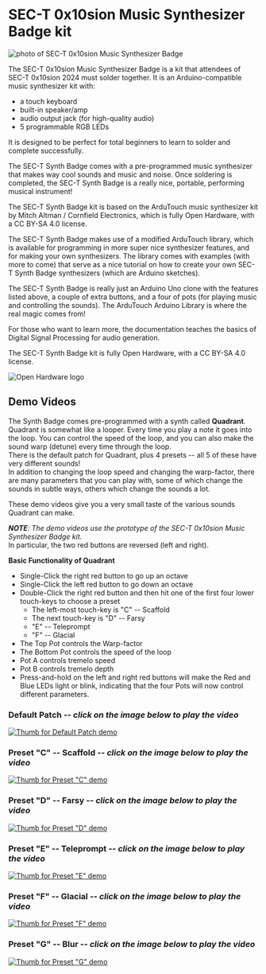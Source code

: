 # SEC-T 0x10sion Music Synthesizer Badge kit
![photo of SEC-T 0x10sion Music Synthesizer Badge](https://github.com/user-attachments/assets/5560923a-0038-4800-beb4-cfb76b8eb46d)

The SEC-T 0x10sion Music Synthesizer Badge is a kit that attendees of SEC-T 0x10sion 2024 must solder together.
It is an Arduino-compatible music synthesizer kit with:
* a touch keyboard
* built-in speaker/amp
* audio output jack (for high-quality audio)
* 5 programmable RGB LEDs

It is designed to be perfect for total beginners to learn to solder and complete successfully.

The SEC-T Synth Badge comes with a pre-programmed music synthesizer that makes way cool sounds and music and noise.
Once soldering is completed, the SEC-T Synth Badge is a really nice, portable, performing musical instrument!

The SEC-T Synth Badge kit is based on the ArduTouch music synthesizer kit by Mitch Altman / Cornfield Electronics,
which is fully Open Hardware, with a CC BY-SA 4.0 license.

The SEC-T Synth Badge makes use of a modified ArduTouch library, which is available for
programming in more super nice synthesizer features, and for making your own synthesizers.
The library comes with examples (with more to come) that serve as a nice tutorial
on how to create your own SEC-T Synth Badge synthesizers (which are Arduino sketches).

The SEC-T Synth Badge is really just an Arduino Uno clone
with the features listed above, a couple of extra buttons, and a four of pots (for playing music and controlling the sounds).
The ArduTouch Arduino Library is where the real magic comes from!

For those who want to learn more, the documentation teaches the basics of Digital Signal Processing for audio generation.

The SEC-T Synth Badge kit is fully Open Hardware, with a CC BY-SA 4.0 license.

![Open Hardware logo](https://github.com/user-attachments/assets/ffe5899f-a1be-437b-99b8-e0a93b4a2112)

## Demo Videos

The Synth Badge comes pre-programmed with a synth called __Quadrant__.  
Quadrant is somewhat like a looper.  Every time you play a note it goes into the loop.  You can control the speed of the loop, and you can also make the sound warp (detune) every time through the loop.  
There is the default patch for Quadrant, plus 4 presets -- all 5 of these have very different sounds!  
In addition to changing the loop speed and changing the warp-factor, there are many parameters that you can play with, some of which change the sounds in subtle ways, others which change the sounds a lot.  

These demo videos give you a very small taste of the various sounds Quadrant can make. 

___NOTE__:  The demo videos use the prototype of the SEC-T 0x10sion Music Synthesizer Badge kit._  
In particular, the two red buttons are reversed (left and right).  

__Basic Functionality of Quadrant__  
* Single-Click the right red button to go up an octave
* Single-Click the left red button to go down an octave
* Double-Click the right red button and then hit one of the first four lower touch-keys to choose a preset
  * The left-most touch-key is "C" -- Scaffold
  * The next touch-key is "D" -- Farsy
  * "E" -- Teleprompt
  * "F" -- Glacial
* The Top Pot controls the Warp-factor
* The Bottom Pot controls the speed of the loop
* Pot A controls tremelo speed
* Pot B controls tremelo depth
* Press-and-hold on the left and right red buttons will make the Red and Blue LEDs light or blink, indicating that the four Pots will now control different parameters.  

### Default Patch _-- click on the image below to play the video_
[![Thumb for Default Patch demo](https://img.youtube.com/vi/8XAPtq4mnFQ/0.jpg)](https://www.youtube.com/watch?v=8XAPtq4mnFQ)  

### Preset "C" -- Scaffold _-- click on the image below to play the video_
[![Thumb for Preset "C" demo](https://img.youtube.com/vi/vg959F6WOIo/0.jpg)](https://www.youtube.com/watch?v=vg959F6WOIo)  

### Preset "D" -- Farsy _-- click on the image below to play the video_
[![Thumb for Preset "D" demo](https://img.youtube.com/vi/kQ33xrg7Zvw/0.jpg)](https://www.youtube.com/watch?v=kQ33xrg7Zvw)  

### Preset "E" -- Teleprompt _-- click on the image below to play the video_
[![Thumb for Preset "E" demo](https://img.youtube.com/vi/aHm4yFb8vfQ/0.jpg)](https://www.youtube.com/watch?v=aHm4yFb8vfQ)  

### Preset "F" -- Glacial _-- click on the image below to play the video_
[![Thumb for Preset "F" demo](https://img.youtube.com/vi/Ehx3G3c8V5c/0.jpg)](https://www.youtube.com/watch?v=Ehx3G3c8V5c)  

### Preset "G" -- Blur _-- click on the image below to play the video_
[![Thumb for Preset "G" demo](https://img.youtube.com/vi/jeHlcZ8XYc8/0.jpg)](https://www.youtube.com/watch?v=jeHlcZ8XYc8)  
